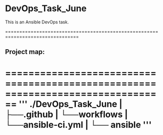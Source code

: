 # DevOps_Task_June
This is an Ansible DevOps task.

================================================================================
## Project map:
================================================================================
'''
./DevOps_Task_June
|
├──.github
|   └──workflows
|       └──ansible-ci.yml
|
└── ansible
'''
================================================================================
